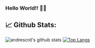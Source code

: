 ### Hello World!! 🎯️🚀️

## 📈 **Github Stats:**

![andrescrd's github stats](https://github-readme-stats.vercel.app/api?username=andrescrd&show_icons=true&include_all_commits=true&count_private=true&hide=stars,prs)
[![Top Langs](https://github-readme-stats.vercel.app/api/top-langs/?username=andrescrd&layout=compact)](https://github.com/andrescrd)
